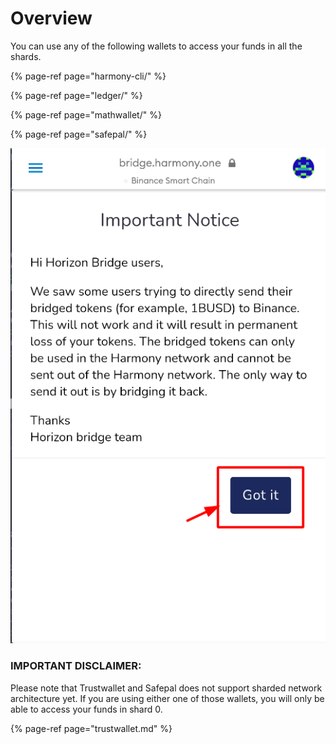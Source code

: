 # Overview

You can use any of the following wallets to access your funds in all the shards.

{% page-ref page="harmony-cli/" %}

{% page-ref page="ledger/" %}

{% page-ref page="mathwallet/" %}

{% page-ref page="safepal/" %}

![](../.gitbook/assets/image%20%2812%29.png)

### IMPORTANT DISCLAIMER:

Please note that Trustwallet and Safepal does not support sharded network architecture yet. If you are using either one of those wallets, you will only be able to access your funds in shard 0.

{% page-ref page="trustwallet.md" %}



